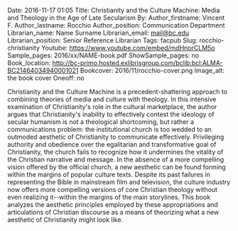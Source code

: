 Date: 2016-11-17 01:05
Title: Christianity and the Culture Machine: Media and Theology in the Age of Late Secularism
By:
Author_firstname: Vincent F.
Author_lastname: Rocchio 
Author_position: Communication Department 
Librarian_name: Name Surname
Librarian_email: mail@bc.edu
Librarian_position: Senior Reference Librarian
Tags: facpub
Slug: rocchio-christianity
Youtube: https://www.youtube.com/embed/mdHnorCLM5o
Sample_pages: 2016/xx/NAME-book.pdf
ShowSample_pages: no
Book_location: http://bc-primo.hosted.exlibrisgroup.com/bclib:bcl:ALMA-BC21464034940001021
Bookcover: 2016/11/rocchio-cover.png
Image_alt: the book cover
Oneoff: no

Christianity and the Culture Machine is a precedent-shattering approach to combining theories of media and culture with theology. In this intensive examination of Christianity's role in the cultural marketplace, the author argues that Christianity's inability to effectively contest the ideology of secular humanism is not a theological shortcoming, but rather a communications problem: the institutional church is too wedded to an outmoded aesthetic of Christianity to communicate effectively. Privileging authority and obedience over the egalitarian and transformative goal of Christianity, the church fails to recognize how it undermines the vitality of the Christian narrative and message. In the absence of a more compelling vision offered by the official church, a new aesthetic can be found forming within the margins of popular culture texts. Despite its past failures in representing the Bible in mainstream film and television, the culture industry now offers more compelling versions of core Christian theology without even realizing it--within the margins of the main storylines. This book analyzes the aesthetic principles employed by these appropriations and articulations of Christian discourse as a means of theorizing what a new aesthetic of Christianity might look like.

<!--<em>View a <a href="http://library.bc.edu/theme/img/facpub/2016/XX/NAME-guide.pdf">guide of selected resources (PDF)</a> on this topic available through the Libraries. </em>-->